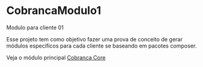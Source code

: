 # CobrancaModulo1
Modulo para cliente 01

Esse projeto tem como objetivo fazer uma prova de conceito de gerar módulos especificos para cada cliente se baseando em pacotes composer.

Veja o módulo principal [Cobranca Core](https://github.com/brunoserrate/CobrancaCoreTest)